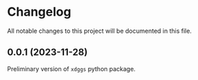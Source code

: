 # Changelog

All notable changes to this project will be documented in this file.

## 0.0.1 (2023-11-28)

Preliminary version of `xdggs` python package.

 
